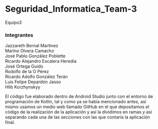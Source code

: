 # Seguridad_Informatica_Team-3
Equipo3


### Integrantes

Jazzareth Bernal Martínez <br/>
Marino Olvera Camacho <br/>
José Pablo González Poblette <br/>
Ricardo Alejandro Escalera Heredia <br/>
José Ortega Guido <br/>
Rodolfo de la O Pérez <br/>
Ricardo Adolfo González Terán <br/>
Luis Felipe Depardón Jasso <br/>
Hlib Korzhynskyy <br/>


El código fue elaborado dentro de Android Studio junto con el entorno de programación de Kotlin, tal y como ya se había mencionado antes, así mismo usamos un medio web llamado GitHub en el que depositamos el código de la realización de la aplicación y así la dividimos en ramas y así separando cada una de las secciones con las que contaría la aplicación final.
